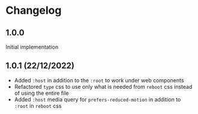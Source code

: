 # Changelog

## 1.0.0
Initial implementation

## 1.0.1 (22/12/2022)
- Added `:host` in addition to the `:root` to work under web components
- Refactored `type` css to use only what is needed from `reboot` css instead of using the entire file
- Added `:host` media query for `prefers-reduced-motion` in addition to `:root` in `reboot` css